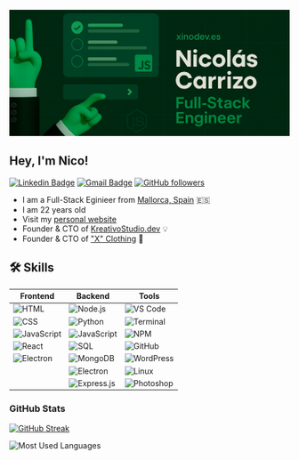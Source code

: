 [![Nicolás Carrizo](https://github.com/xinoodev/xinoodev/blob/main/banner/banner.png)](https://xinodev.es/)

## Hey, I'm Nico!

[![Linkedin Badge](https://img.shields.io/badge/-xinoodev-c14438?style=social&logo=inspire&logoColor=blue&link=https%3A%2F%2Fwww.linkedin.com%2Fin%2Fxinodev%2F)](https://www.linkedin.com/in/xinodev/)
[![Gmail Badge](https://img.shields.io/badge/-xinoodev-c14438?style=social&logo=Gmail&logoColor=red&link=mailto%3Anicoelgamerpro97%40gmail.com)](mailto:nicoelgamerpro97@gmail.com)
[![GitHub followers](https://img.shields.io/badge/-xinoodev-c14438?style=social&logo=github&logoColor=dark-gray&link=https%3A%2F%2Fwww.linkedin.com%2Fin%2Fxinodev%2F)](https://github.com/xinoodev)

* I am a Full-Stack Eginieer from [Mallorca, Spain](https://www.youtube.com/watch?v=QNlGBkHM3vw) 🇪🇸
* I am 22 years old
* Visit my [personal website](https://xinodev.es/) 
* Founder & CTO of [KreativoStudio.dev](https://www.instagram.com/kreativostudio.dev/) 💡
* Founder & CTO of ["X" Clothing](https://xclothing.store/) 👕

## 🛠 Skills

| **Frontend** | **Backend** | **Tools** |
|--------------|-------------|-----------|
| ![HTML](https://img.shields.io/badge/HTML-E34F26?style=for-the-badge&logo=html5&logoColor=white) | ![Node.js](https://img.shields.io/badge/Node.js-339933?style=for-the-badge&logo=nodedotjs&logoColor=white) | ![VS Code](https://img.shields.io/badge/VS%20Code-007ACC?style=for-the-badge&logo=visual-studio-code&logoColor=white) |
| ![CSS](https://img.shields.io/badge/CSS-1572B6?style=for-the-badge&logo=css3&logoColor=white) | ![Python](https://img.shields.io/badge/Python-3776AB?style=for-the-badge&logo=python&logoColor=white) | ![Terminal](https://img.shields.io/badge/Terminal-000000?style=for-the-badge&logo=gnu-bash&logoColor=white) |
| ![JavaScript](https://img.shields.io/badge/JavaScript-F7DF1E?style=for-the-badge&logo=javascript&logoColor=black) | ![JavaScript](https://img.shields.io/badge/JavaScript-F7DF1E?style=for-the-badge&logo=javascript&logoColor=black) | ![NPM](https://img.shields.io/badge/NPM-CB3837?style=for-the-badge&logo=npm&logoColor=white) |
| ![React](https://img.shields.io/badge/React-20232A?style=for-the-badge&logo=react&logoColor=61DAFB) | ![SQL](https://img.shields.io/badge/SQL-336791?style=for-the-badge&logo=postgresql&logoColor=white) | ![GitHub](https://img.shields.io/badge/GitHub-181717?style=for-the-badge&logo=github&logoColor=white) |
| ![Electron](https://img.shields.io/badge/Electron-47848F?style=for-the-badge&logo=electron&logoColor=white) | ![MongoDB](https://img.shields.io/badge/MongoDB-4EA94B?style=for-the-badge&logo=mongodb&logoColor=white) | ![WordPress](https://img.shields.io/badge/WordPress-21759B?style=for-the-badge&logo=wordpress&logoColor=white) |
|              | ![Electron](https://img.shields.io/badge/Electron-47848F?style=for-the-badge&logo=electron&logoColor=white) | ![Linux](https://img.shields.io/badge/Linux-FCC624?style=for-the-badge&logo=linux&logoColor=black) |
|              | ![Express.js](https://img.shields.io/badge/Express.js-000000?style=for-the-badge&logo=express&logoColor=white) | ![Photoshop](https://img.shields.io/badge/Photoshop-31A8FF?style=for-the-badge&logo=adobe-photoshop&logoColor=white) |

### GitHub Stats

[![GitHub Streak](https://github-readme-streak-stats.herokuapp.com?user=xinoodev&theme=transparent)](https://git.io/streak-stats)

![Most Used Languages](https://github-readme-stats.vercel.app/api/top-langs/?username=xinoodev&layout=compact&theme=transparent)
